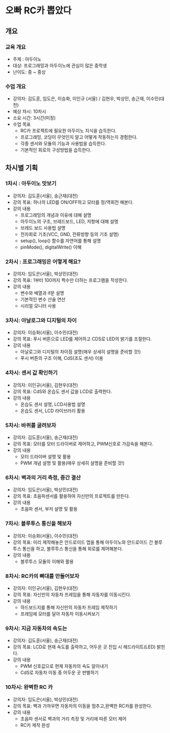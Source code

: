 # 오빠 RC카 뽑았다

## 개요

### 교육 개요
* 주제 : 아두이노
* 대상:  프로그래밍과 아두이노에 관심이 많은 중학생
* 난이도: 중 ~ 중상

### 수업 개요
* 강의자: 김도훈, 임도은, 이승화, 이인규 (서울) / 김현우, 박상민, 송근재, 이수민(대전)
* 예상 차시: 10차시
* 소요 시간: 3시간(미정)
* 수업 목표
	*  RC카 프로젝트에 필요한 아두이노 지식을 습득한다.
	* 프로그래밍, 코딩이 무엇인지 알고 어떻게 작동하는지 경험한다.
	* 각종 센서와 모듈의 기능과 사용법을 습득한다.
	* 기본적인 회로의 구성방법을 습득한다.


## 차시별 기획

### 1차시 : 아두이노 맛보기
* 강의자: 김도훈(서울), 송근재(대전)
* 강의 목표: 하나의 LED를 ON/OFF하고 모터를 정/역회전 해본다.
* 강의 내용
	* 프로그래밍의 개념과 이유에 대해 설명
	* 아두이노의 구조, 브레드보드, LED, 저항에 대해 설명
	* 브레드 보드 사용법 설명
	* 전자회로 기초(VCC, GND, 전류방향 등의 기초 설명)
	* setup(), loop() 함수를 자연어를 통해 설명
	* pinMode(), digitalWrite() 이해

### 2차시 : 프로그래밍은 어떻게 해요?
* 강의자: 임도은(서울), 박상민(대전)
* 강의 목표: 1부터 100까지 짝수만 더하는 프로그램을 작성한다.
* 강의 내용
	* 변수와 배열과 if문 설명
	* 기본적인 변수 산술 연산
	* 시리얼 모니터 사용

### 3차시: 아날로그와 디지털의 차이
* 강의자: 이승화(서울), 이수민(대전)
* 강의 목표: 푸시 버튼으로 LED를 제어하고 CDS로 LED의 밝기를 조절한다.
* 강의 내용
	* 아날로그와 디지털의 차이점 설명(매우 상세히 설명을 준비할 것!)
	* 푸시 버튼의 구조 이해, CdS(조도 센서) 이용

### 4차시: 센서 값 확인하기
* 강의자: 이인규(서울), 김현우(대전)
* 강의 목표: CdS와 온습도 센서 값을 LCD로 출력한다.
* 강의 내용
	* 온습도 센서 설명, LCD사용법 설명
	* 온습도 센서, LCD 라이브러리 활용

### 5차시: 바퀴를 굴려보자
* 강의자: 김도훈(서울), 송근재(대전)
* 강의 목표: 모터를 모터 드라이버로 제어하고, PWM신호로 가감속을 해본다.
* 강의 내용
	* 모터 드라이버 설명 및 활용
	* PWM 개념 설명 및 활용(매우 상세히 설명을 준비할 것!)

### 6차시: 벽과의 거리 측정, 중간 결산
* 강의자: 임도은(서울), 박상민(대전)
* 강의 목표: 초음파센서를 활용하여 자신만의 프로젝트를 만든다.
* 강의 내용
	* 초음파 센서, 부저 설명 및 활용

### 7차시: 블루투스 통신을 해보자
* 강의자: 이승화(서울), 이수민(대전)
* 강의 목표: 미리 제작해놓은 안드로이드 앱을 통해 아두이노와 안드로이드 간 블루투스 통신을 하고, 블루투스 통신을 통해 회로를 제어해본다.
* 강의 내용
	* 블루투스 모듈의 이해와 활용

### 8차시: RC카의 뼈대를 만들어보자
* 강의자: 이인규(서울), 김현우(대전)
* 강의 목표: 자신만의 자동차 프레임을 통해 자동차를 이동시킨다.
* 강의 내용
	* 하드보드지를 통해 자신만의 자동차 프레임 제작하기
	* 프레임에 모터를 달아 자동차 이동시켜보기

### 9차시: 지금 자동차의 속도는
* 강의자: 김도훈(서울), 송근재(대전)
* 강의 목표: LCD로 현재 속도를 출력하고, 어두운 곳 진입 시 헤드라이트(LED) 밝힌다.
* 강의 내용
	* PWM 신호값으로 현재 자동차의 속도 알아내기
	* CdS로 자동차 이동 중 어두운 곳 판별하기

### 10차시: 완벽한 RC 카
* 강의자: 임도은(서울), 박상민(대전)
* 강의 목표: 벽과 가까우면 자동차의 이동을 멈추고,완벽한 RC카를 완성한다.
* 강의 내용
	* 초음파 센서로 벽과의 거리 측정 및 거리에 따른 모터 제어
	* RC카 제작 완성
